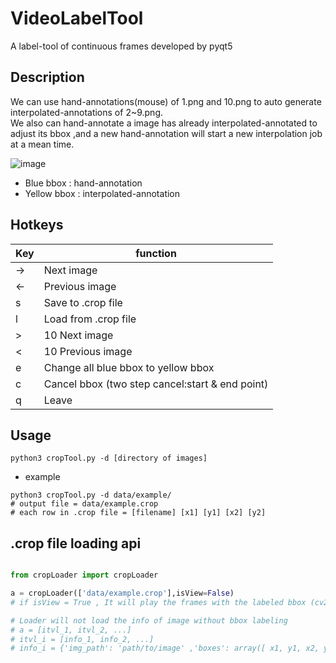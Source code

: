 # VideoLabelTool
A label-tool of continuous frames developed by pyqt5

## Description
We can use hand-annotations(mouse) of 1.png and 10.png to auto generate interpolated-annotations of 2~9.png.  
We also can hand-annotate a image has already interpolated-annotated to adjust its bbox ,and a new
hand-annotation will start a new interpolation job at a mean time.

![image](https://github.com/nat99up/VideoLabelTool/blob/master/util/Demo.gif)

* Blue bbox : hand-annotation
* Yellow bbox : interpolated-annotation

## Hotkeys
| Key        | function                                   |
| ---------- | ------------------------------------------ |
| →          | Next image                                 |
| ←          | Previous image                             |
| s          | Save to .crop file                         |
| l          | Load from .crop file                       |
| >          | 10 Next image                              |
| <          | 10 Previous image                          |
| e          | Change all blue bbox to yellow bbox        |
| c          | Cancel bbox (two step cancel:start & end point)|
| q          | Leave                                      |


## Usage
```
python3 cropTool.py -d [directory of images]
```

* example
```
python3 cropTool.py -d data/example/
# output file = data/example.crop
# each row in .crop file = [filename] [x1] [y1] [x2] [y2]
```

## .crop file loading api
``` python

from cropLoader import cropLoader

a = cropLoader(['data/example.crop'],isView=False)
# if isView = True , It will play the frames with the labeled bbox (cv2)

# Loader will not load the info of image without bbox labeling
# a = [itvl_1, itvl_2, ...]
# itvl_i = [info_1, info_2, ...]
# info_i = {'img_path': 'path/to/image' ,'boxes': array([ x1, y1, x2, y2])}

```